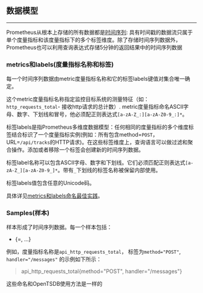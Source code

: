 ## 数据模型
---
Prometheus从根本上存储的所有数据都是[时间序列](http://en.wikipedia.org/wiki/Time_series): 具有时间戳的数据流只属于单个度量指标和该度量指标下的多个标签维度。除了存储时间序列数据外，Prometheus也可以利用查询表达式存储5分钟的返回结果中的时间序列数据
### metrics和labels(度量指标名称和标签)
每一个时间序列数据由metric度量指标名称和它的标签labels键值对集合唯一确定。

这个metric度量指标名称指定监控目标系统的测量特征（如：`http_requests_total`- 接收http请求的总计数）. metric度量指标命名ASCII字母、数字、下划线和冒号，他必须配正则表达式`[a-zA-Z_:][a-zA-Z0-9_:]*`。

标签labels是指Prometheus多维度数据模型：任何相同的度量指标的多个维度标签结合标识了一个度量指标实例(例如：所有包含method=`POST`， URL=`/api/tracks`的HTTP请求)。在这些标签维度上，查询语言可以做过滤和聚合操作。添加或者移除一个标签会创建新的时间序列数据。

标签label名称可以包含ASCII字母、数字和下划线。它们必须匹配正则表达式`[a-zA-Z_][a-zA-Z0-9_]*`。带有`_`下划线的标签名称被保留内部使用。

标签labels值包含任意的Unicode码。

具体详见[metrics和labels命名最佳实践](https://prometheus.io/docs/practices/naming/)。

### Samples(样本)
样本形成了时间序列数据。每一个样本包括：
 - <metric name>{<label name>=<label value>, ...}

例如，度量指标名称是`api_http_requests_total`， 标签为`method="POST"`, `handler="/messages"` 的示例如下所示：
> api_http_requests_total{method="POST", handler="/messages"}

这些命名和OpenTSDB使用方法是一样的

